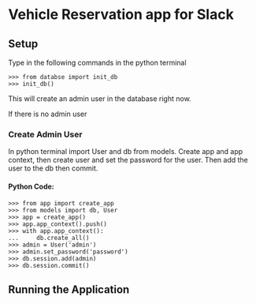 # Vehicle Reservation app for Slack

## Setup  
Type in the following commands in the python terminal  
```
>>> from databse import init_db
>>> init_db()
```
This will create an admin user in the database right now.

If there is no admin user
### Create Admin User  
In python terminal import User and db from models. Create app and app context, then create user and set the password for the user. Then add the user to the db then commit.  
#### Python Code:  
```
>>> from app import create_app  
>>> from models import db, User
>>> app = create_app()
>>> app.app_context().push()
>>> with app.app_context():
...     db.create_all()
>>> admin = User('admin')
>>> admin.set_password('password')
>>> db.session.add(admin)
>>> db.session.commit()
```

## Running the Application  
